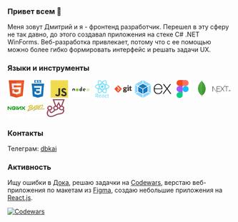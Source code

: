 ### Привет всем 👋

Меня зовут Дмитрий и я - фронтенд разработчик. Перешел в эту сферу не так давно, до этого создавал приложения на стеке C# .NET WinForms. Веб-разработка привлекает, потому что с ее помощью можно более гибко формировать интерфейс и решать задачи UX. 

### Языки и инструменты
<div>
  <img src="https://github.com/devicons/devicon/blob/master/icons/html5/html5-original.svg" title="HTML5" alt="HTML" width="40" height="40"/>&nbsp;
  <img src="https://github.com/devicons/devicon/blob/master/icons/css3/css3-plain-wordmark.svg"  title="CSS3" alt="CSS" width="40" height="40"/>&nbsp;
  <img src="https://github.com/devicons/devicon/blob/master/icons/javascript/javascript-original.svg" title="JavaScript" alt="JavaScript" width="40" height="40"/>&nbsp;
  <img src="https://github.com/devicons/devicon/blob/master/icons/nodejs/nodejs-original-wordmark.svg" title="NodeJS" alt="NodeJS" width="40" height="40"/>&nbsp;
  <img src="https://github.com/devicons/devicon/blob/master/icons/react/react-original-wordmark.svg" title="React" alt="React" width="40" height="40"/>&nbsp;
  <img src="https://github.com/devicons/devicon/blob/master/icons/git/git-original-wordmark.svg" title="Git" alt="Git" width="40" height="40"/>
  <img src="https://github.com/devicons/devicon/blob/master/icons/webpack/webpack-original.svg" title="Webpack" alt="Webpack" width="40" height="40"/>
  <img src="https://github.com/devicons/devicon/blob/master/icons/express/express-original.svg" title="Express" alt="Express" width="40" height="40"/>
  <img src="https://github.com/devicons/devicon/blob/master/icons/figma/figma-original.svg" title="Figma" alt="Figma" width="40" height="40"/>
  <img src="https://github.com/devicons/devicon/blob/master/icons/mongodb/mongodb-original.svg" title="Mongo" alt="Mongo" width="40" height="40"/>
  <img src="https://github.com/devicons/devicon/blob/master/icons/nextjs/nextjs-original-wordmark.svg" title="NextJS" alt="NextJS" width="40" height="40"/>
  <img src="https://github.com/devicons/devicon/blob/master/icons/nginx/nginx-original.svg" title="Nginx" alt="Nginx" width="40" height="40"/>
  <img src="https://github.com/devicons/devicon/blob/master/icons/babel/babel-original.svg" title="Babel" alt="Babel" width="40" height="40"/>
  <img src="https://github.com/devicons/devicon/blob/master/icons/jest/jest-plain.svg" title="Jest" alt="Jest" width="40" height="40"/>
</div>

### Контакты

Телеграм: [dbkai](https://t.me/dbkai)

### Активность
Ищу ошибки в [Дока](https://github.com/doka-guide/content), решаю задачки на [Codewars](https://www.codewars.com/users/DBKai), верстаю веб-приложения по макетам из [Figma](https://www.figma.com/files/recent?fuid=513019094398973069), создаю небольшие приложения на [React.js](https://react.dev/).


[![Codewars](https://github.r2v.ch/codewars?user=DBKai&name=true&top_languages=true&stroke=%23b362ff&theme=purple_dark)](https://www.codewars.com/users/DBKai)

<!--
**DBKai/DBKai** is a ✨ _special_ ✨ repository because its `README.md` (this file) appears on your GitHub profile.

Here are some ideas to get you started:

- 🔭 I’m currently working on ...
- 🌱 I’m currently learning ...
- 👯 I’m looking to collaborate on ...
- 🤔 I’m looking for help with ...
- 💬 Ask me about ...
- 📫 How to reach me: ...
- 😄 Pronouns: ...
- ⚡ Fun fact: ...
-->
